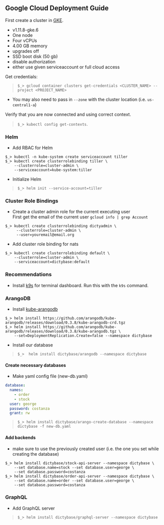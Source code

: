 ## Google Cloud Deployment Guide

First create a cluster in [GKE](https://console.cloud.google.com/kubernetes).

- v1.11.8-gke.6
- One node
- Four vCPUs
- 4.00 GB memory
- upgrades off
- SSD boot disk (50 gb)
- disable authorization
- either use given serviceaccount or full cloud access

Get credentials:

>`$_> gcloud container clusters get-credentials <CLUSTER_NAME> --project <PROJECT_NAME>`

- You may also need to pass in `--zone` with the cluster location (i.e. `us-central1-a`)

Verify that you are now connected and using correct context.

>`$_> kubectl config get-contexts`.

### Helm

- Add RBAC for Helm

```shell
$_> kubectl -n kube-system create serviceaccount tiller
$_> kubectl create clusterrolebinding tiller \
    --clusterrole=cluster-admin \
    --serviceaccount=kube-system:tiller
```

- Initialize Helm

>`$_> helm init --service-account=tiller`


### Cluster Role Bindings

- Create a cluster admin role for the current executing user   
First get the email of the current user
`gcloud info | grep Account`

```shell
$_> kubectl create clusterrolebinding dictyadmin \
     --clusterrole=cluster-admin \
     --user=youremail@email.org
```

- Add cluster role binding for nats

```shell
$_> kubectl create clusterrolebinding default \
    --clusterrole=cluster-admin \
    --serviceaccount=dictybase:default
```

### Recommendations

- Install [k9s](https://github.com/derailed/k9s) for terminal dashboard. Run this with the `k9s` command.

### ArangoDB

- Install [kube-arangodb](https://github.com/arangodb/kube-arangodb/blob/0.3.8/docs/Manual/Deployment/Kubernetes/Helm.md)

```shell
$_> helm install https://github.com/arangodb/kube-arangodb/releases/download/0.3.8/kube-arangodb-crd.tgz
$_> helm install https://github.com/arangodb/kube-arangodb/releases/download/0.3.8/kube-arangodb.tgz \
    --set=DeploymentReplication.Create=false --namespace dictybase
```

- Install our database

>`$_>  helm install dictybase/arangodb --namespace dictybase`

#### Create necessary databases

- Make yaml config file (new-db.yaml)

```yaml
database:
  names:
    - order
    - stock
  user: george
  password: costanza
  grant: rw
```

>`$_> helm install dictybase/arango-create-database --namespace dictybase -f new-db.yaml`

#### Add backends

- make sure to use the previously created user (i.e. the one you set while creating the database)

```shell
$_> helm install dictybase/stock-api-server --namespace dictybase \
    --set database.name=stock --set database.user=george \
    --set database.password=costanza
$_> helm install dictybase/order-api-server --namespace dictybase \
    --set database.name=order --set database.user=george \
    --set database.password=costanza
```

### GraphQL

- Add GraphQL server

>`$_> helm install dictybase/graphql-server --namespace dictybase`
